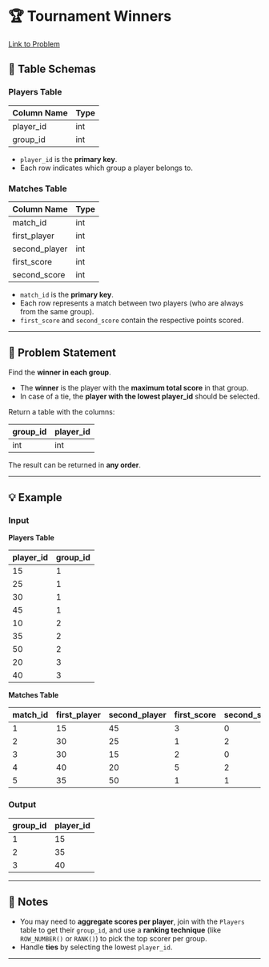 # 🏆 Tournament Winners

[Link to Problem](https://leetcode.com/problems/tournament-winners/)

## 📘 Table Schemas

### Players Table

| Column Name | Type |
|-------------|------|
| player_id   | int  |
| group_id    | int  |

- `player_id` is the **primary key**.
- Each row indicates which group a player belongs to.

### Matches Table

| Column Name   | Type |
|---------------|------|
| match_id      | int  |
| first_player  | int  |
| second_player | int  |
| first_score   | int  |
| second_score  | int  |

- `match_id` is the **primary key**.
- Each row represents a match between two players (who are always from the same group).
- `first_score` and `second_score` contain the respective points scored.

---

## 🎯 Problem Statement

Find the **winner in each group**.

- The **winner** is the player with the **maximum total score** in that group.
- In case of a tie, the **player with the lowest player_id** should be selected.

Return a table with the columns:

| group_id | player_id |
|----------|-----------|
|   int    |    int    |

The result can be returned in **any order**.

---

## 💡 Example

### Input

**Players Table**

| player_id | group_id |
|-----------|----------|
| 15        | 1        |
| 25        | 1        |
| 30        | 1        |
| 45        | 1        |
| 10        | 2        |
| 35        | 2        |
| 50        | 2        |
| 20        | 3        |
| 40        | 3        |

**Matches Table**

| match_id | first_player | second_player | first_score | second_score |
|----------|--------------|---------------|-------------|--------------|
| 1        | 15           | 45            | 3           | 0            |
| 2        | 30           | 25            | 1           | 2            |
| 3        | 30           | 15            | 2           | 0            |
| 4        | 40           | 20            | 5           | 2            |
| 5        | 35           | 50            | 1           | 1            |

### Output

| group_id | player_id |
|----------|-----------|
| 1        | 15        |
| 2        | 35        |
| 3        | 40        |

---

## 🧠 Notes

- You may need to **aggregate scores per player**, join with the `Players` table to get their `group_id`, and use a **ranking technique** (like `ROW_NUMBER()` or `RANK()`) to pick the top scorer per group.
- Handle **ties** by selecting the lowest `player_id`.

---
